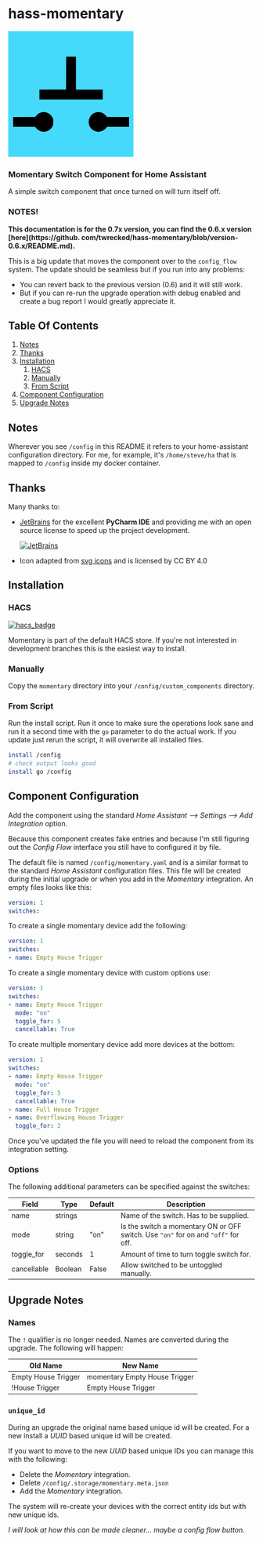 # hass-momentary
![icon](images/momentary-icon.png)

### Momentary Switch Component for Home Assistant
A simple switch component that once turned on will turn itself off.

### NOTES!
**This documentation is for the 0.7x version, you can find the
0.6.x version [here](https://github.
com/twrecked/hass-momentary/blob/version-0.6.x/README.md).**

This is a big update that moves the component over to the `config_flow`
system. The update should be seamless but if you run into any problems:

- You can revert back to the previous version (0.6) and it will still work.
- But if you can re-run the upgrade operation with debug enabled and create a
  bug report I would greatly appreciate it.


## Table Of Contents

1. [Notes](#Notes)
1. [Thanks](#Thanks)
1. [Installation](#Installation)
   1. [HACS](#HACS)
   1. [Manually](#Manually)
   1. [From Script](#From-Script)
1. [Component Configuration](#Component-Configuration)
2. [Upgrade Notes](#Upgrade-notes)


## Notes

Wherever you see `/config` in this README it refers to your home-assistant
configuration directory. For me, for example, it's `/home/steve/ha` that is
mapped to `/config` inside my docker container.


## Thanks

Many thanks to:
* [JetBrains](https://www.jetbrains.com/?from=hass-aarlo) for the excellent
  **PyCharm IDE** and providing me with an open source license to speed up the
  project development.
 
  [![JetBrains](/images/jetbrains.svg)](https://www.jetbrains.com/?from=hass-aarlo)

* Icon adapted from <a href="https://www.onlinewebfonts.com/icon">svg icons</a>
  and is licensed by CC BY 4.0


## Installation

### HACS
[![hacs_badge](https://img.shields.io/badge/HACS-Default-orange.svg?style=for-the-badge)](https://github.com/hacs/integration)

Momentary is part of the default HACS store. If you're not interested in
development branches this is the easiest way to install.

### Manually
Copy the `momentary` directory into your `/config/custom_components` directory.

### From Script
Run the install script. Run it once to make sure the operations look sane and
run it a second time with the `go` parameter to do the actual work. If you
update just rerun the script, it will overwrite all installed files.

```sh
install /config
# check output looks good
install go /config
```


## Component Configuration
Add the component using the standard _Home Assistant --> Settings --> Add
Integration_ option.

Because this component creates fake entries and because I'm still figuring out
the _Config Flow_ interface you still have to configured it by file.

The default file is named `/config/momentary.yaml` and is a similar format to
the standard _Home Assistant_ configuration files. This file will be created
during the initial upgrade or when you add in the _Momentary_ integration. An
empty files looks like this:


```yaml
version: 1
switches:
```

To create a single momentary device add the following:

```yaml
version: 1
switches:
- name: Empty House Trigger
```

To create a single momentary device with custom options use:

```yaml
version: 1
switches:
- name: Empty House Trigger
  mode: "on"
  toggle_for: 5
  cancellable: True
```

To create multiple momentary device add more devices at the bottom:

```yaml
version: 1
switches:
- name: Empty House Trigger
  mode: "on"
  toggle_for: 5
  cancellable: True
- name: Full House Trigger
- name: Overflowing House Trigger
  toggle_for: 2
```

Once you've updated the file you will need to reload the component from its
integration setting.


### Options

The following additional parameters can be specified against the switches:

| Field                   | Type       | Default            | Description                                                                        |
| ----------------------- | ---------- | ------------------ | -------------------------------------------------------------------------------    |
| name                    | strings    |                    | Name of the switch. Has to be supplied.                                            |
| mode                    | string     | "on"               | Is the switch a momentary ON or OFF switch. Use `"on"` for on and `"off"` for off. |
| toggle_for              | seconds    | 1                  | Amount of time to turn toggle switch for.                                          |
| cancellable             | Boolean    | False              | Allow switched to be untoggled manually.                                           |



## Upgrade Notes

### Names

The `!` qualifier is no longer needed. Names are converted during the upgrade.
The following will happen:

| Old Name            | New Name                      |
| ------------------- | ----------------------------- |
| Empty House Trigger | momentary Empty House Trigger |
| !House Trigger      | Empty House Trigger           |

### `unique_id`

During an upgrade the original name based unique id will be created. For a new
install a _UUID_ based unique id will be created.

If you want to move to the new _UUID_ based unique IDs you can manage this
with the following:

- Delete the _Momentary_ integration.
- Delete `/config/.storage/momentary.meta.json`
- Add the _Momentary_ integration.

The system will re-create your devices with the correct entity ids but with
new unique ids.

_I will look at how this can be made cleaner... maybe a config flow button._

